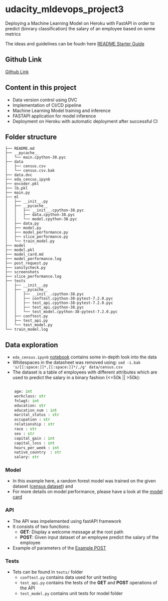 # udacity_mldevops_project3
Deploying a Machine Learning Model on Heroku with FastAPI in order to predict (binrary classification) the salary of an employee based on some metrics

The ideas and guidelines can be foudn here [README Starter Guide](README_starter.png)


## Github Link
[Github Link](https://github.com/cowtree/udacity_mldevops_project3)

## Content in this project
- Data version control using DVC
- Implementation of CI/CD pipeline 
- Machine Learning Model training and inference
- FASTAPI application for model inference
- Deployment on Heroku with automatic deployment after successful CI

## Folder structure
```
├── README.md
├── __pycache__
│   └── main.cpython-38.pyc
├── data
│   ├── census.csv
│   └── census.csv.bak
├── data.dvc
├── eda_cencus.ipynb
├── encoder.pkl
├── lb.pkl
├── main.py
├── ml
│   ├── __init__.py
│   ├── __pycache__
│   │   ├── __init__.cpython-38.pyc
│   │   ├── data.cpython-38.pyc
│   │   └── model.cpython-38.pyc
│   ├── data.py
│   ├── model.py
│   ├── model_performance.py
│   ├── slice_performance.py
│   └── train_model.py
├── model
├── model.pkl
├── model_card.md
├── model_performance.log
├── post_request.py
├── sanitycheck.py
├── screenshots
├── slice_performance.log
├── tests
│   ├── __init__.py
│   ├── __pycache__
│   │   ├── __init__.cpython-38.pyc
│   │   ├── conftest.cpython-38-pytest-7.2.0.pyc
│   │   ├── test_api.cpython-38-pytest-7.2.0.pyc
│   │   ├── test_api.cpython-38.pyc
│   │   └── test_model.cpython-38-pytest-7.2.0.pyc
│   ├── conftest.py
│   ├── test_api.py
│   └── test_model.py
└── train_model.log
```

## Data exploration
 - ```eda_census.ipynb``` [notebook](eda_census.ipynb) contains some in-depth look into the data 
 - Whitespaces in the datasheet was removed using:
    ```sed -i.bak 's/[[:space:]]*,[[:space:]]*/,/g' data/census.csv```
 - The dataset is a table of employees with different attributes which are used to predict the salary in a binary fashion (<=50k || >50k):

```python
 
    age: int
    workclass: str
    fnlwgt: int
    education: str
    education_num : int 
    marital_status : str 
    occupation : str
    relationship : str
    race : str
    sex : str
    capital_gain : int 
    capital_loss : int 
    hours_per_week : int 
    native_country  : str 
    salary: str
```


### Model
- In this example here, a random forest model was trained on the given dataset ([census dataset](/data/census.csv)) and 
- For more details on model performance, please have a look at the [model card](model_card.md)


 ### API
 - The API was impelemented using fastAPI framework
 - It consists of two functions:
    - **GET**: Display a welcome message at the root path
    - **POST**: Given input dataset of an employee predict the salary of the employee
 - Example of parameters of the [Example POST](example.png)   

### Tests
- Tets can be found in ```tests/``` folder
    - ```conftest.py``` contains data used for unit testing
    - ```test_api.py``` contains the tests of the **GET** and **POST** operations of the API
    - ```test_model.py``` contains unit tests for model folder


 